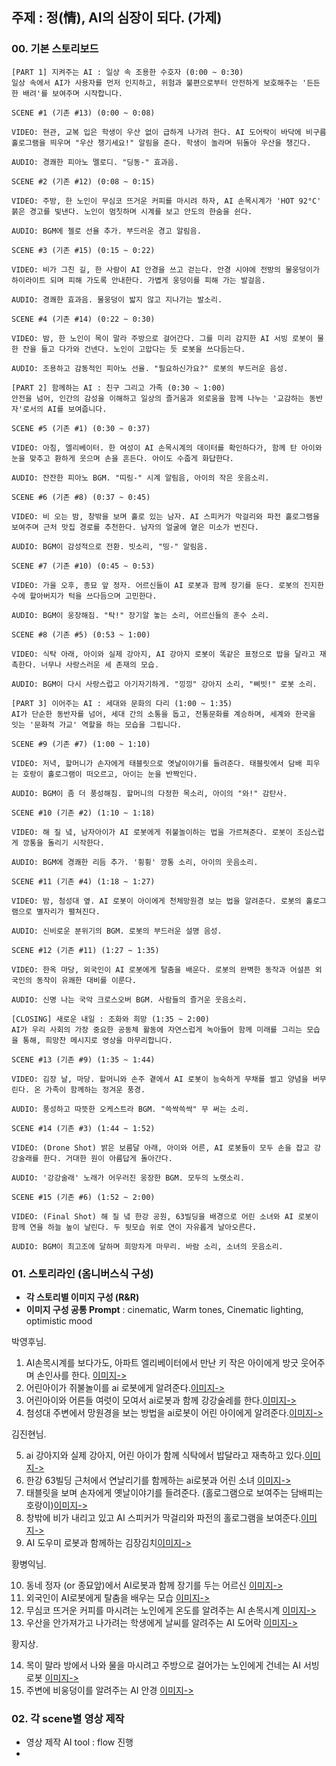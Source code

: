 
## 주제 : 정(情), AI의 심장이 되다. (가제)

### 00. 기본 스토리보드

```
[PART 1] 지켜주는 AI : 일상 속 조용한 수호자 (0:00 ~ 0:30)
일상 속에서 AI가 사용자를 먼저 인지하고, 위험과 불편으로부터 안전하게 보호해주는 '든든한 배려'를 보여주며 시작합니다.

SCENE #1 (기존 #13) (0:00 ~ 0:08)

VIDEO: 현관, 교복 입은 학생이 우산 없이 급하게 나가려 한다. AI 도어락이 바닥에 비구름 홀로그램을 띄우며 "우산 챙기세요!" 알림을 준다. 학생이 놀라며 뒤돌아 우산을 챙긴다.

AUDIO: 경쾌한 피아노 멜로디. "딩동-" 효과음.

SCENE #2 (기존 #12) (0:08 ~ 0:15)

VIDEO: 주방, 한 노인이 무심코 뜨거운 커피를 마시려 하자, AI 손목시계가 'HOT 92°C' 붉은 경고를 빛낸다. 노인이 멈칫하며 시계를 보고 안도의 한숨을 쉰다.

AUDIO: BGM에 첼로 선율 추가. 부드러운 경고 알림음.

SCENE #3 (기존 #15) (0:15 ~ 0:22)

VIDEO: 비가 그친 길, 한 사람이 AI 안경을 쓰고 걷는다. 안경 시야에 전방의 물웅덩이가 하이라이트 되며 피해 가도록 안내한다. 가볍게 웅덩이를 피해 가는 발걸음.

AUDIO: 경쾌한 효과음. 물웅덩이 밟지 않고 지나가는 발소리.

SCENE #4 (기존 #14) (0:22 ~ 0:30)

VIDEO: 밤, 한 노인이 목이 말라 주방으로 걸어간다. 그를 미리 감지한 AI 서빙 로봇이 물 한 잔을 들고 다가와 건넨다. 노인이 고맙다는 듯 로봇을 쓰다듬는다.

AUDIO: 조용하고 감동적인 피아노 선율. "필요하신가요?" 로봇의 부드러운 음성.

[PART 2] 함께하는 AI : 친구 그리고 가족 (0:30 ~ 1:00)
안전을 넘어, 인간의 감성을 이해하고 일상의 즐거움과 외로움을 함께 나누는 '교감하는 동반자'로서의 AI를 보여줍니다.

SCENE #5 (기존 #1) (0:30 ~ 0:37)

VIDEO: 아침, 엘리베이터. 한 여성이 AI 손목시계의 데이터를 확인하다가, 함께 탄 아이와 눈을 맞추고 환하게 웃으며 손을 흔든다. 아이도 수줍게 화답한다.

AUDIO: 잔잔한 피아노 BGM. "띠링-" 시계 알림음, 아이의 작은 웃음소리.

SCENE #6 (기존 #8) (0:37 ~ 0:45)

VIDEO: 비 오는 밤, 창밖을 보며 홀로 있는 남자. AI 스피커가 막걸리와 파전 홀로그램을 보여주며 근처 맛집 경로를 추천한다. 남자의 얼굴에 옅은 미소가 번진다.

AUDIO: BGM이 감성적으로 전환. 빗소리, "띵-" 알림음.

SCENE #7 (기존 #10) (0:45 ~ 0:53)

VIDEO: 가을 오후, 종묘 앞 정자. 어르신들이 AI 로봇과 함께 장기를 둔다. 로봇의 진지한 수에 할아버지가 턱을 쓰다듬으며 고민한다.

AUDIO: BGM이 웅장해짐. "탁!" 장기알 놓는 소리, 어르신들의 훈수 소리.

SCENE #8 (기존 #5) (0:53 ~ 1:00)

VIDEO: 식탁 아래, 아이와 실제 강아지, AI 강아지 로봇이 똑같은 표정으로 밥을 달라고 재촉한다. 너무나 사랑스러운 세 존재의 모습.

AUDIO: BGM이 다시 사랑스럽고 아기자기하게. "낑낑" 강아지 소리, "삐빗!" 로봇 소리.

[PART 3] 이어주는 AI : 세대와 문화의 다리 (1:00 ~ 1:35)
AI가 단순한 동반자를 넘어, 세대 간의 소통을 돕고, 전통문화를 계승하며, 세계와 한국을 잇는 '문화적 가교' 역할을 하는 모습을 그립니다.

SCENE #9 (기존 #7) (1:00 ~ 1:10)

VIDEO: 저녁, 할머니가 손자에게 태블릿으로 옛날이야기를 들려준다. 태블릿에서 담배 피우는 호랑이 홀로그램이 떠오르고, 아이는 눈을 반짝인다.

AUDIO: BGM이 좀 더 풍성해짐. 할머니의 다정한 목소리, 아이의 "와!" 감탄사.

SCENE #10 (기존 #2) (1:10 ~ 1:18)

VIDEO: 해 질 녘, 남자아이가 AI 로봇에게 쥐불놀이하는 법을 가르쳐준다. 로봇이 조심스럽게 깡통을 돌리기 시작한다.

AUDIO: BGM에 경쾌한 리듬 추가. '휭휭' 깡통 소리, 아이의 웃음소리.

SCENE #11 (기존 #4) (1:18 ~ 1:27)

VIDEO: 밤, 첨성대 옆. AI 로봇이 아이에게 천체망원경 보는 법을 알려준다. 로봇의 홀로그램으로 별자리가 펼쳐진다.

AUDIO: 신비로운 분위기의 BGM. 로봇의 부드러운 설명 음성.

SCENE #12 (기존 #11) (1:27 ~ 1:35)

VIDEO: 한옥 마당, 외국인이 AI 로봇에게 탈춤을 배운다. 로봇의 완벽한 동작과 어설픈 외국인의 동작이 유쾌한 대비를 이룬다.

AUDIO: 신명 나는 국악 크로스오버 BGM. 사람들의 즐거운 웃음소리.

[CLOSING] 새로운 내일 : 조화와 희망 (1:35 ~ 2:00)
AI가 우리 사회의 가장 중요한 공동체 활동에 자연스럽게 녹아들어 함께 미래를 그리는 모습을 통해, 희망찬 메시지로 영상을 마무리합니다.

SCENE #13 (기존 #9) (1:35 ~ 1:44)

VIDEO: 김장 날, 마당. 할머니와 손주 곁에서 AI 로봇이 능숙하게 무채를 썰고 양념을 버무린다. 온 가족이 함께하는 정겨운 풍경.

AUDIO: 풍성하고 따뜻한 오케스트라 BGM. "쓱싹쓱싹" 무 써는 소리.

SCENE #14 (기존 #3) (1:44 ~ 1:52)

VIDEO: (Drone Shot) 밝은 보름달 아래, 아이와 어른, AI 로봇들이 모두 손을 잡고 강강술래를 한다. 거대한 원이 아름답게 돌아간다.

AUDIO: '강강술래' 노래가 어우러진 웅장한 BGM. 모두의 노랫소리.

SCENE #15 (기존 #6) (1:52 ~ 2:00)

VIDEO: (Final Shot) 해 질 녘 한강 공원, 63빌딩을 배경으로 어린 소녀와 AI 로봇이 함께 연을 하늘 높이 날린다. 두 뒷모습 위로 연이 자유롭게 날아오른다.

AUDIO: BGM이 최고조에 달하며 희망차게 마무리. 바람 소리, 소녀의 웃음소리.
```

### 01. 스토리라인 (옴니버스식 구성)

- **각 스토리별 이미지 구성 (R&R)**
- **이미지 구성 공통 Prompt** : cinematic, Warm tones, Cinematic lighting,  optimistic mood


박영후님.

1. AI손목시계를 보다가도, 아파트 엘리베이터에서 만난 키 작은 아이에게 방긋 웃어주며 손인사를 한다. [이미지->](AI엘리베이터.jpeg)
2. 어린아이가 쥐불놀이를 ai 로봇에게 알려준다.[이미지->](AI쥐불놀이.jpeg)
3. 어린아이와 어른들 여럿이 모여서 ai로봇과 함께 강강술레를 한다.[이미지->](AI강강술래.jpeg)
4. 첨성대 주변에서 망원경을 보는 방법을 ai로봇이 어린 아이에게 알려준다.[이미지->](AI망원경.jpeg)


김진현님.

5. ai 강아지와 실제 강아지, 어린 아이가 함께 식탁에서 밥달라고 재촉하고 있다.[이미지->](AI강아지.jpeg)
6. 한강 63빌딩 근처에서 연날리기를 함께하는 ai로봇과 어린 소녀 [이미지->](AI연.jpeg)
7. 태블릿을 보며 손자에게 옛날이야기를 들려준다. (홀로그램으로 보여주는 담배피는 호랑이)[이미지->](AI호랑이.jpeg)
8. 창밖에 비가 내리고 있고 AI 스피커가 막걸리와 파전의 홀로그램을 보여준다.[이미지->](AI막걸리.jpeg)
9. AI 도우미 로봇과 함께하는 김장김치[이미지->](AI김장.jpeg)


황병익님.

10. 동네 정자 (or 종묘앞)에서 AI로봇과 함께 장기를 두는 어르신 [이미지->](AI바둑.jpeg)
11. 외국인이 AI로봇에게 탈춤을 배우는 모습 [이미지->](AI탈춤.jpeg)
12. 무심코 뜨거운 커피를 마시려는 노인에게 온도를 알려주는 AI 손목시계 [이미지->](AI손목시계.jpeg)
13. 우산을 안가져가고 나가려는 학생에게 날씨를 알려주는 AI 도어락 [이미지->](AI도어락.jpeg)


황지상.

14. 목이 말라 방에서 나와 물을 마시려고 주방으로 걸어가는 노인에게 건네는 AI 서빙로봇 [이미지->]()
15. 주변에 비웅덩이를 알려주는 AI 안경 [이미지->]()


### 02. 각 scene별 영상 제작

- 영상 제작 AI tool : flow 진행
- 
